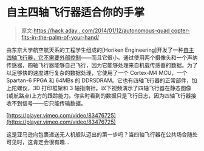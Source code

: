 # 自主四轴飞行器适合你的手掌

> 原文:[https://hack aday . com/2014/01/12/autonomous-quad copter-fits-in-the-palm-of-your-hand/](https://hackaday.com/2014/01/12/autonomous-quadcopter-fits-in-the-palm-of-your-hand/)

由东京大学航空航天系的工程学生组成的[Horiken Engineering]开发了一种[自主四轴飞行器，它不需要外部控制](http://diydrones.com/profiles/blogs/completely-autonomous-onboard-processing-palm-sized-quadcopter?xg_source=activity)——而且它很小。通过使用两个摄像头和一个声纳传感器，四轴飞行器能够自己飞行，因为它能够处理来自机载传感器的数据。为了以足够快的速度进行复杂的数据处理，它使用了一个 Cortex-M4 MCU，一个 Spartan-6 FPGA 和 64MBs 的 DDRSDRAM。它也有四轴飞行器的正常部件，加上陀螺仪，3D 打印框架和 3 轴指南针。以下视频演示了四轴飞行器在静态图像(或航路点)上方的跟踪能力。你实时看到的数据只是飞行日志，因为四轴飞行器接收不到信号——它只能传输数据。

[https://player.vimeo.com/video/83476725](https://player.vimeo.com/video/83476725)

这是亚马逊向包裹递送无人机舰队迈出的第一步吗？当四轴飞行器在公共场合随处可见时，这肯定会很有趣…